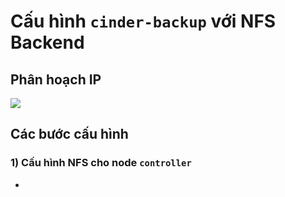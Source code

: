 # Cấu hình `cinder-backup` với NFS Backend
## Phân hoạch IP

<img src=https://i.imgur.com/l6Tow59.png>

## **Các bước cấu hình**
### **1) Cấu hình NFS cho node `controller`**
- 